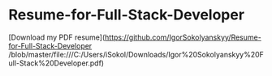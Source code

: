 # Resume-for-Full-Stack-Developer


[Download my PDF resume](https://github.com/IgorSokolyanskyy/Resume-for-Full-Stack-Developer
/blob/master/file:///C:/Users/iSokol/Downloads/Igor%20Sokolyanskyy%20Full-Stack%20Developer.pdf)
